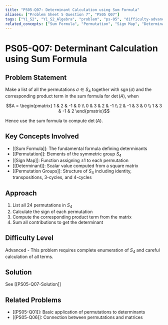 ```yaml
---
title: "PS05-Q07: Determinant Calculation using Sum Formula"
aliases: ["Problem Sheet 5 Question 7", "PS05 Q07"]
tags: ["Y1_S2", "Y1_S2_Algebra", "problem", "ps-05", "difficulty-advanced", "sum-formula", "permutations", "manual-calculation"]
related_concepts: ["Sum Formula", "Permutation", "Sign Map", "Determinant", "Permutation Groups"]
---
```


# PS05-Q07: Determinant Calculation using Sum Formula

## Problem Statement
Make a list of all the permutations $\sigma \in S_4$ together with $\operatorname{sgn}(\sigma)$ and the corresponding product term in the sum formula for $\operatorname{det}(A)$, when

$$A = \begin{pmatrix}
1 & 2 & -1 & 0 \\
0 & 3 & 2 & -1 \\
2 & -1 & 3 & 0 \\
1 & 3 & -1 & 2
\end{pmatrix}$$

Hence use the sum formula to compute $\operatorname{det}(A)$.

## Key Concepts Involved
- [[Sum Formula]]: The fundamental formula defining determinants
- [[Permutation]]: Elements of the symmetric group $S_4$
- [[Sign Map]]: Function assigning ±1 to each permutation
- [[Determinant]]: Scalar value computed from a square matrix
- [[Permutation Groups]]: Structure of $S_4$ including identity, transpositions, 3-cycles, and 4-cycles

## Approach
1. List all 24 permutations in $S_4$
2. Calculate the sign of each permutation
3. Compute the corresponding product term from the matrix
4. Sum all contributions to get the determinant

## Difficulty Level
Advanced - This problem requires complete enumeration of $S_4$ and careful calculation of all terms.

## Solution
See [[PS05-Q07-Solution]]

## Related Problems
- [[PS05-Q01]]: Basic application of permutations to determinants
- [[PS05-Q06]]: Connection between permutations and matrices
